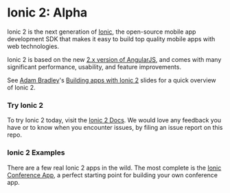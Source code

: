 # Ionic 2: Alpha

Ionic 2 is the next generation of [Ionic](http://ionicframework.com/), the open-source mobile app development SDK that makes it easy to build top quality mobile apps with web technologies.

Ionic 2 is based on the new [2.x version of AngularJS](https://angular.io/), and comes with many significant performance, usability, and feature improvements.

See [Adam Bradley](http://twitter.com/adamdbradley)'s [Building apps with Ionic 2](http://adamdbradley.github.io/building-with-ionic2) slides for a quick overview of Ionic 2.

### Try Ionic 2

To try Ionic 2 today, visit the [Ionic 2 Docs](http://ionicframework.com/docs/v2/). We would love any feedback you have or to know when you encounter issues, by filing an issue report on this repo.

### Ionic 2 Examples

There are a few real Ionic 2 apps in the wild. The most complete is the [Ionic Conference App](https://github.com/driftyco/ionic-conference-app), a perfect starting point for building your own conference app.


